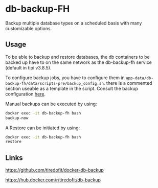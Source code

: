 # db-backup-FH

Backup multiple database types on a scheduled basis with many customizable options.

## Usage

To be able to backup and restore databases, the db containers to be backed up have to on the same network as the db-backup-fh service (default in tipi v3.8.5).

To configure backup jobs, you have to configure them in `app-data/db-backup-fh/data/scripts-pre/backup_config.sh`. there is a commented section useable as a template in the script.
Consult the backup configuration [here](https://github.com/tiredofit/docker-db-backup?tab=readme-ov-file#job-backup-options).

Manual backups can be executed by using:

```bash
docker exec -it db-backup-fh bash
backup-now
```

A Restore can be initiated by using:

```bash
docker exec -it db-backup-fh bash
restore
```

## Links

<https://github.com/tiredofit/docker-db-backup>

<https://hub.docker.com/r/tiredofit/db-backup>

